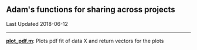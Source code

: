 ## Adam's functions for sharing across projects

Last Updated 2018-06-12

-------

[**plot_pdf.m**](https://github.com/blabuva/Adams_Functions/blob/master/plot_pdf.m): Plots pdf fit of data X and return vectors for the plots
